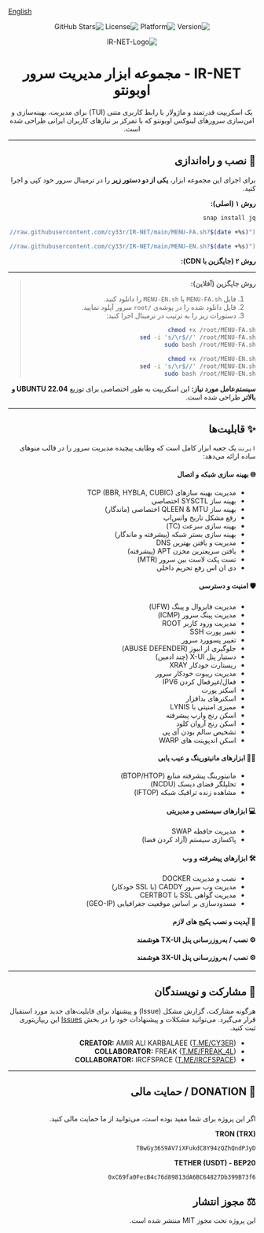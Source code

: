 [English](README-EN.md)

<div dir="rtl">

<p align="center">
    <img src="https://img.shields.io/badge/Version-18-blue.svg" alt="Version">
    <img src="https://img.shields.io/badge/Platform-Ubuntu_22.04+-orange.svg" alt="Platform">
    <img src="https://img.shields.io/badge/License-MIT-green.svg" alt="License">
    <img src="https://img.shields.io/github/stars/cy33r/IR-NET?style=social" alt="GitHub Stars">

<p align="center">
  <img src="https://github.com/user-attachments/assets/d668015f-bf34-4318-a5f0-0583d252bfd0" alt="IR-NET-Logo"/>
</p>

<h1 align="center">IR-NET - مجموعه ابزار مدیریت سرور اوبونتو</h1>

<p align="center">
یک اسکریپت قدرتمند و ماژولار با رابط کاربری متنی (TUI) برای مدیریت، بهینه‌سازی و امن‌سازی سرورهای لینوکس اوبونتو که با تمرکز بر نیازهای کاربران ایرانی طراحی شده است.
</p>

---

## 🚀 نصب و راه‌اندازی

برای اجرای این مجموعه ابزار، **یکی از دو دستور زیر** را در ترمینال سرور خود کپی و اجرا کنید.

**روش ۱ (اصلی):**
```bash
snap install jq
```
```bash
bash <(curl -sL "https://raw.githubusercontent.com/cy33r/IR-NET/main/MENU-FA.sh?$(date +%s)")
```
```bash
bash <(curl -sL "https://raw.githubusercontent.com/cy33r/IR-NET/main/MENU-EN.sh?$(date +%s)")
```

**روش ۲ (جایگزین با CDN):**


---
> **روش جایگزین (آفلاین):**
>
> 1.  فایل‌ `MENU-FA.sh` یا `MENU-EN.sh` را دانلود کنید.
> 2.  فایل‌ دانلود شده را در پوشه‌ی `/root` سرور آپلود نمایید.
> 3.  دستورات زیر را به ترتیب در ترمینال اجرا کنید:
>
> ```bash
> chmod +x /root/MENU-FA.sh
> sed -i 's/\r$//' /root/MENU-FA.sh
> sudo bash /root/MENU-FA.sh
> ```
>
> ```bash
> chmod +x /root/MENU-EN.sh
> sed -i 's/\r$//' /root/MENU-EN.sh
> sudo bash /root/MENU-EN.sh
> ```
**سیستم‌عامل مورد نیاز:** این اسکریپت به طور اختصاصی برای توزیع **UBUNTU 22.04 و بالاتر** طراحی شده است.

---

## ✨ قابلیت‌ها

`ایرنت` یک جعبه ابزار کامل است که وظایف پیچیده مدیریت سرور را در قالب منوهای ساده ارائه می‌دهد:

#### 🌐 بهینه سازی شبکه و اتصال
* مدیریت بهینه سازهای TCP (BBR, HYBLA, CUBIC)
* بهینه ساز SYSCTL اختصاصی
* بهینه ساز QLEEN & MTU اختصاصی (ماندگار)
* رفع مشکل تاریخ واتس‌اپ
* بهینه سازی سرعت (TC)
* بهینه سازی بستر شبکه (پیشرفته و ماندگار)
* مدیریت و یافتن بهترین DNS
* یافتن سریعترین مخزن APT (پیشرفته)
* تست پکت لاست بین سرور (MTR)
* دی ان اس رفع تحریم داخلی


#### 🛡️ امنیت و دسترسی
* مدیریت فایروال و پینگ (UFW)
* مدیریت پینگ سرور (ICMP)
* مدیریت ورود کاربر ROOT
* تغییر پورت SSH
* تغییر پسوورد سرور
* جلوگیری از ابیوز (ABUSE DEFENDER)
* دستیار پنل X-UI (چند ادمین)
* ریستارت خودکار XRAY
* مدیریت ریبوت خودکار سرور
* فعال/غیرفعال کردن IPV6
* اسکنر پورت
* اسکنرهای بدافزار
* ممیزی امنیتی با LYNIS
* اسکن رنج وارپ پیشرفته
* اسکن رنج آروان کلود
* تشخیص سالم بودن آی پی
* اسکن اندپوینت های WARP

#### 👮‍♂️ ابزارهای مانیتورینگ و عیب یابی
* مانیتورینگ پیشرفته منابع (BTOP/HTOP)
* تحلیلگر فضای دیسک (NCDU)
* مشاهده زنده ترافیک شبکه (IFTOP)

#### 💻 ابزارهای سیستمی و مدیریتی
* مدیریت حافظه SWAP
* پاکسازی سیستم (آزاد کردن فضا)

#### 🛠 ابزارهای پیشرفته و وب
* نصب و مدیریت DOCKER
* مدیریت وب سرور CADDY (با SSL خودکار)
* مدیریت گواهی SSL با CERTBOT
* مسدودسازی بر اساس موقعیت جغرافیایی (GEO-IP)
  

#### 🚀 آپدیت و نصب پکیج های لازم

#### ⚙️ نصب / به‌روزرسانی پنل TX-UI هوشمند

#### ⚙️ نصب / به‌روزرسانی پنل 3X-UI هوشمند

---
## 🤝 مشارکت و نویسندگان
هرگونه مشارکت، گزارش مشکل (Issue) و پیشنهاد برای قابلیت‌های جدید مورد استقبال قرار می‌گیرد. می‌توانید مشکلات و پیشنهادات خود را در بخش [Issues](https://github.com/cy33r/IR-NET/issues) این ریپازیتوری ثبت کنید.

* **CREATOR:** AMIR ALI KARBALAEE ([T.ME/CY3ER](https://t.me/CY3ER))
* **COLLABORATOR:** FREAK ([T.ME/FREAK_4L](https://t.me/FREAK_4L))
* **COLLABORATOR:** IRCFSPACE ([T.ME/IRCFSPACE](https://t.me/IRCFSPACE))

---

## 🎁 DONATION / حمایت مالی
<br>
اگر این پروژه برای شما مفید بوده است، می‌توانید از ما حمایت مالی کنید.

**TRON (TRX)**
```
TBwGy36S9AV7iXFukdC8Y94zQZhQndPJyD
```

**TETHER (USDT) - BEP20**
```
0xC69fa0FecB4c76d89813dA6BC64827Db399B73f6
```

## ⚖️ مجوز انتشار
این پروژه تحت مجوز MIT منتشر شده است.

</div>
